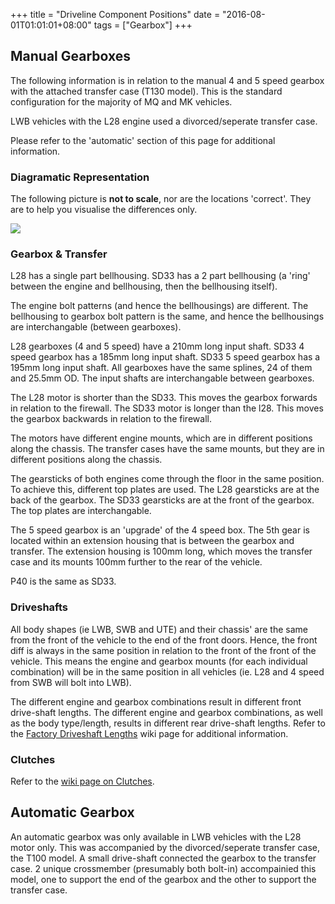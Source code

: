 +++
title = "Driveline Component Positions"
date = "2016-08-01T01:01:01+08:00"
tags = ["Gearbox"]
+++

## Manual Gearboxes

The following information is in relation to the manual 4 and 5 speed gearbox with the attached transfer case (T130 model). This is the standard configuration for the majority of MQ and MK vehicles.

LWB vehicles with the L28 engine used a divorced/seperate transfer case.

Please refer to the 'automatic' section of this page for additional information.

### Diagramatic Representation

The following picture is **not to scale**, nor are the locations 'correct'. They are to help you visualise the differences only.

[![][Image: diagram]][Image: diagram]

### Gearbox & Transfer

L28 has a single part bellhousing.
SD33 has a 2 part bellhousing (a 'ring' between the engine and bellhousing, then the bellhousing itself).

The engine bolt patterns (and hence the bellhousings) are different.
The bellhousing to gearbox bolt pattern is the same, and hence the bellhousings are interchangable (between gearboxes).

L28 gearboxes (4 and 5 speed) have a 210mm long input shaft.
SD33 4 speed gearbox has a 185mm long input shaft.
SD33 5 speed gearbox has a 195mm long input shaft.
All gearboxes have the same splines, 24 of them and 25.5mm OD.
The input shafts are interchangable between gearboxes.

The L28 motor is shorter than the SD33. This moves the gearbox forwards in relation to the firewall.
The SD33 motor is longer than the l28. This moves the gearbox backwards in relation to the firewall.

The motors have different engine mounts, which are in different positions along the chassis.
The transfer cases have the same mounts, but they are in different positions along the chassis.

The gearsticks of both engines come through the floor in the same position. To achieve this, different top plates are used.
The L28 gearsticks are at the back of the gearbox.
The SD33 gearsticks are at the front of the gearbox.
The top plates are interchangable.

The 5 speed gearbox is an 'upgrade' of the 4 speed box.
The 5th gear is located within an extension housing that is between the gearbox and transfer.
The extension housing is 100mm long, which moves the transfer case and its mounts 100mm further to the rear of the vehicle.

P40 is the same as SD33.

### Driveshafts

All body shapes (ie LWB, SWB and UTE) and their chassis' are the same from the front of the vehicle to the end of the front doors.
Hence, the front diff is always in the same position in relation to the front of the front of the vehicle.
This means the engine and gearbox mounts (for each individual combination) will be in the same position in all vehicles (ie. L28 and 4 speed from SWB will bolt into LWB).

The different engine and gearbox combinations result in different front drive-shaft lengths.
The different engine and gearbox combinations, as well as the body type/length, results in different rear drive-shaft lengths.
Refer to the [Factory Driveshaft Lengths][Wiki: driveshaft lengths] wiki page for additional information.

### Clutches

Refer to the [wiki page on Clutches][Wiki: clutches].

## Automatic Gearbox

An automatic gearbox was only available in LWB vehicles with the L28 motor only.
This was accompanied by the divorced/seperate transfer case, the T100 model.
A small drive-shaft connected the gearbox to the transfer case.
2 unique crossmember (presumably both bolt-in) accompainied this model, one to support the end of the gearbox and the other to support the transfer case.


[Image: diagram]: /wiki/gearbox/driveline-component-positions/mq-driveline-components.png

[Wiki: driveshaft lengths]: /wiki/gearbox/factory-drive-shaft-lengths
[Wiki: clutches]: /wiki/gearbox/clutches
